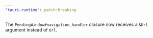 ```yaml
---
"tauri-runtime": patch:breaking
---
```


The `PendingWindow#navigation_handler` closure now receives a `&Url` argument instead of `Url`.
